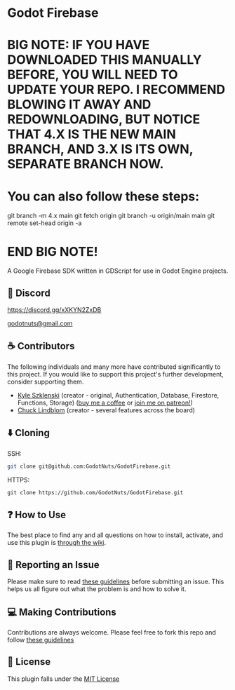 # Godot Firebase

# BIG NOTE: IF YOU HAVE DOWNLOADED THIS MANUALLY BEFORE, YOU WILL NEED TO UPDATE YOUR REPO. I RECOMMEND BLOWING IT AWAY AND REDOWNLOADING, BUT NOTICE THAT 4.X IS THE NEW MAIN BRANCH, AND 3.X IS ITS OWN, SEPARATE BRANCH NOW.
# You can also follow these steps:

git branch -m 4.x main
git fetch origin
git branch -u origin/main main
git remote set-head origin -a

# END BIG NOTE!

A Google Firebase SDK written in GDScript for use in Godot Engine projects.

## :speech_balloon: Discord

https://discord.gg/xXKYN2ZxDB

godotnuts@gmail.com

## :coffee: Contributors

The following individuals and many more have contributed significantly to this project. If you would like to support this project's further development, consider supporting them.

- [Kyle Szklenski](https://github.com/WolfgangSenff) (creator - original, Authentication, Database, Firestore, Functions, Storage) ([buy me a coffee](https://ko-fi.com/kyleszklenski) or [join me on patreon!](https://patreon.com/KyleSzklenski))
- [Chuck Lindblom](https://github.com/BearDooks) (creator - several features across the board)

## :arrow_down:  Cloning
SSH:
```bash
git clone git@github.com:GodotNuts/GodotFirebase.git
```

HTTPS:
```
git clone https://github.com/GodotNuts/GodotFirebase.git
```

## :question: How to Use

The best place to find any and all questions on how to install, activate, and use this plugin is [through the wiki](https://github.com/GodotNuts/GodotFirebase/wiki).

## :bug: Reporting an Issue

Please make sure to read [these guidelines](https://github.com/GodotNuts/GodotFirebase/wiki/Contributing#issues) before submitting an issue. This helps us all figure out what the problem is and how to solve it.

## :computer: Making Contributions

Contributions are always welcome. Please feel free to fork this repo and follow [these guidelines](https://github.com/GodotNuts/GodotFirebase/wiki/Contributing)

## :memo:  License

This plugin falls under the [MIT License](https://github.com/GodotNuts/GodotFirebase/blob/main/LICENSE)


